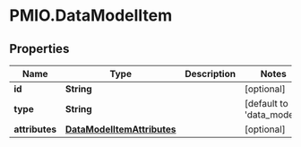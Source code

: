 # PMIO.DataModelItem

## Properties
Name | Type | Description | Notes
------------ | ------------- | ------------- | -------------
**id** | **String** |  | [optional] 
**type** | **String** |  | [default to &#39;data_model&#39;]
**attributes** | [**DataModelItemAttributes**](DataModelItemAttributes.md) |  | [optional] 


